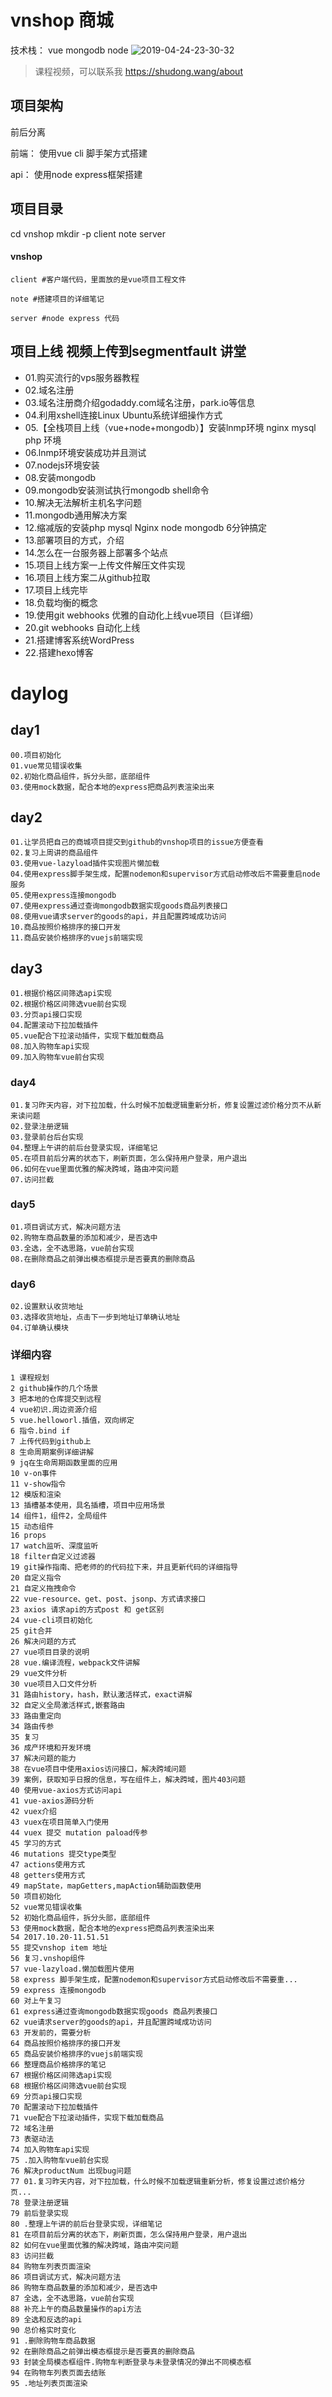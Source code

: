 # vnshop 商城
技术栈： vue mongodb node 
![2019-04-24-23-30-32](http://s.shudong.wang/aaa.jpg)
> 课程视频，可以联系我
https://shudong.wang/about
## 项目架构
前后分离

前端：
    使用vue cli 脚手架方式搭建

api：
    使用node express框架搭建

## 项目目录
cd vnshop
mkdir -p client note server

#### vnshop
    client #客户端代码，里面放的是vue项目工程文件

    note #搭建项目的详细笔记
        
    server #node express 代码

## 项目上线 视频上传到segmentfault 讲堂
* 01.购买流行的vps服务器教程
* 02.域名注册
* 03.域名注册商介绍godaddy.com域名注册，park.io等信息
* 04.利用xshell连接Linux Ubuntu系统详细操作方式
* 05.【全栈项目上线（vue+node+mongodb）】安装lnmp环境 nginx mysql php 环境
* 06.lnmp环境安装成功并且测试
* 07.nodejs环境安装
* 08.安装mongodb
* 09.mongodb安装测试执行mongodb shell命令
* 10.解决无法解析主机名字问题
* 11.mongodb通用解决方案
* 12.缩减版的安装php mysql Nginx node mongodb 6分钟搞定
* 13.部署项目的方式，介绍
* 14.怎么在一台服务器上部署多个站点
* 15.项目上线方案一上传文件解压文件实现
* 16.项目上线方案二从github拉取
* 17.项目上线完毕
* 18.负载均衡的概念
* 19.使用git webhooks 优雅的自动化上线vue项目（巨详细） 
* 20.git webhooks 自动化上线
* 21.搭建博客系统WordPress
* 22.搭建hexo博客
# daylog

## day1 
    00.项目初始化
    01.vue常见错误收集
    02.初始化商品组件，拆分头部，底部组件
    03.使用mock数据，配合本地的express把商品列表渲染出来
## day2
    01.让学员把自己的商城项目提交到github的vnshop项目的issue方便查看
    02.复习上周讲的商品组件
    03.使用vue-lazyload插件实现图片懒加载   
    04.使用express脚手架生成，配置nodemon和supervisor方式启动修改后不需要重启node服务
    05.使用express连接mongodb
    07.使用express通过查询mongodb数据实现goods商品列表接口
    08.使用vue请求server的goods的api，并且配置跨域成功访问
    10.商品按照价格排序的接口开发
    11.商品安装价格排序的vuejs前端实现

## day3
    01.根据价格区间筛选api实现
    02.根据价格区间筛选vue前台实现
    03.分页api接口实现
    04.配置滚动下拉加载插件
    05.vue配合下拉滚动插件，实现下载加载商品
    08.加入购物车api实现
    09.加入购物车vue前台实现

### day4
    01.复习昨天内容，对下拉加载，什么时候不加载逻辑重新分析，修复设置过滤价格分页不从新来读问题
    02.登录注册逻辑
    03.登录前台后台实现
    04.整理上午讲的前后台登录实现，详细笔记
    05.在项目前后分离的状态下，刷新页面，怎么保持用户登录，用户退出
    06.如何在vue里面优雅的解决跨域，路由冲突问题
    07.访问拦截

### day5
    01.项目调试方式，解决问题方法
    02.购物车商品数量的添加和减少，是否选中
    03.全选，全不选思路，vue前台实现
    08.在删除商品之前弹出模态框提示是否要真的删除商品

### day6
    02.设置默认收货地址
    03.选择收货地址，点击下一步到地址订单确认地址
    04.订单确认模块


### 详细内容
    1 课程规划 
    2 github操作的几个场景 
    3 把本地的仓库提交到远程 
    4 vue初识.周边资源介绍 
    5 vue.helloworl.插值，双向绑定 
    6 指令.bind if 
    7 上传代码到github上 
    8 生命周期案例详细讲解 
    9 jq在生命周期函数里面的应用 
    10 v-on事件 
    11 v-show指令 
    12 模版和渲染 
    13 插槽基本使用，具名插槽，项目中应用场景 
    14 组件1，组件2，全局组件 
    15 动态组件 
    16 props 
    17 watch监听、深度监听 
    18 filter自定义过滤器 
    19 git操作指南、把老师的的代码拉下来，并且更新代码的详细指导 
    20 自定义指令 
    21 自定义拖拽命令 
    22 vue-resource、get、post、jsonp、方式请求接口 
    23 axios 请求api的方式post 和 get区别 
    24 vue-cli项目初始化 
    25 git合并 
    26 解决问题的方式 
    27 vue项目目录的说明 
    28 vue.编译流程，webpack文件讲解 
    29 vue文件分析 
    30 vue项目入口文件分析 
    31 路由history，hash，默认激活样式，exact讲解 
    32 自定义全局激活样式,嵌套路由 
    33 路由重定向 
    34 路由传参 
    35 复习 
    36 成产环境和开发环境 
    37 解决问题的能力 
    38 在vue项目中使用axios访问接口，解决跨域问题 
    39 案例，获取知乎日报的信息，写在组件上，解决跨域，图片403问题 
    40 使用vue-axios方式访问api 
    41 vue-axios源码分析 
    42 vuex介绍 
    43 vuex在项目简单入门使用 
    44 vuex 提交 mutation paload传参 
    45 学习的方式 
    46 mutations 提交type类型 
    47 actions使用方式 
    48 getters使用方式 
    49 mapState，mapGetters,mapAction辅助函数使用 
    50 项目初始化 
    52 vue常见错误收集 
    52 初始化商品组件，拆分头部，底部组件 
    53 使用mock数据，配合本地的express把商品列表渲染出来 
    54 2017.10.20-11.51.51 
    55 提交vnshop item 地址 
    56 复习.vnshop组件 
    57 vue-lazyload.懒加载图片使用 
    58 express 脚手架生成，配置nodemon和supervisor方式启动修改后不需要重... 
    59 express 连接mongodb 
    60 对上午复习 
    61 express通过查询mongodb数据实现goods 商品列表接口 
    62 vue请求server的goods的api，并且配置跨域成功访问 
    63 开发前的，需要分析 
    64 商品按照价格排序的接口开发 
    65 商品安装价格排序的vuejs前端实现 
    66 整理商品价格排序的笔记 
    67 根据价格区间筛选api实现 
    68 根据价格区间筛选vue前台实现 
    69 分页api接口实现 
    70 配置滚动下拉加载插件 
    71 vue配合下拉滚动插件，实现下载加载商品 
    72 域名注册 
    73 表驱动法 
    74 加入购物车api实现 
    75 .加入购物车vue前台实现 
    76 解决productNum 出现bug问题 
    77 01.复习昨天内容，对下拉加载，什么时候不加载逻辑重新分析，修复设置过滤价格分页... 
    78 登录注册逻辑 
    79 前后登录实现 
    80 .整理上午讲的前后台登录实现，详细笔记 
    81 在项目前后分离的状态下，刷新页面，怎么保持用户登录，用户退出 
    82 如何在vue里面优雅的解决跨域，路由冲突问题 
    83 访问拦截 
    84 购物车列表页面渲染 
    86 项目调试方式，解决问题方法 
    86 购物车商品数量的添加和减少，是否选中 
    87 全选，全不选思路，vue前台实现 
    88 补充上午的商品数量操作的api方法 
    89 全选和反选的api 
    90 总价格实时变化 
    91 .删除购物车商品数据 
    92 在删除商品之前弹出模态框提示是否要真的删除商品 
    93 封装全局模态框组件.购物车判断登录与未登录情况的弹出不同模态框 
    94 在购物车列表页面去结账 
    95 .地址列表页面渲染